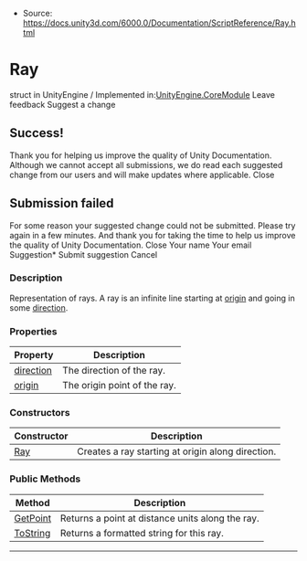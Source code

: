 * Source: https://docs.unity3d.com/6000.0/Documentation/ScriptReference/Ray.html

# Ray
struct in UnityEngine
/
Implemented in:[UnityEngine.CoreModule](https://docs.unity3d.com/6000.0/Documentation/ScriptReference/UnityEngine.CoreModule.html)
Leave feedback
Suggest a change
## Success!
Thank you for helping us improve the quality of Unity Documentation. Although we cannot accept all submissions, we do read each suggested change from our users and will make updates where applicable.
Close
## Submission failed
For some reason your suggested change could not be submitted. Please <a>try again</a> in a few minutes. And thank you for taking the time to help us improve the quality of Unity Documentation.
Close
Your name Your email Suggestion* Submit suggestion
Cancel
### Description
Representation of rays.
A ray is an infinite line starting at [origin](https://docs.unity3d.com/6000.0/Documentation/ScriptReference/Ray-origin.html) and going in some [direction](https://docs.unity3d.com/6000.0/Documentation/ScriptReference/Ray-direction.html).
### Properties
Property | Description  
---|---  
[direction](https://docs.unity3d.com/6000.0/Documentation/ScriptReference/Ray-direction.html) | The direction of the ray.  
[origin](https://docs.unity3d.com/6000.0/Documentation/ScriptReference/Ray-origin.html) | The origin point of the ray.  
### Constructors
Constructor | Description  
---|---  
[Ray](https://docs.unity3d.com/6000.0/Documentation/ScriptReference/Ray-ctor.html) | Creates a ray starting at origin along direction.  
### Public Methods
Method | Description  
---|---  
[GetPoint](https://docs.unity3d.com/6000.0/Documentation/ScriptReference/Ray.GetPoint.html) | Returns a point at distance units along the ray.  
[ToString](https://docs.unity3d.com/6000.0/Documentation/ScriptReference/Ray.ToString.html) | Returns a formatted string for this ray.  
* * *

